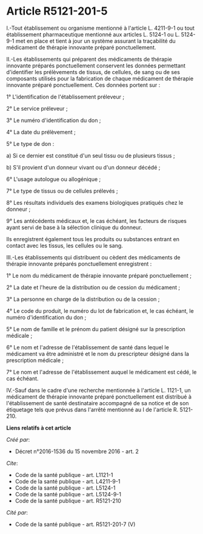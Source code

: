 # Article R5121-201-5

I.-Tout établissement ou organisme mentionné à l'article L. 4211-9-1 ou tout établissement pharmaceutique mentionné aux
articles L. 5124-1 ou L. 5124-9-1 met en place et tient à jour un système assurant la traçabilité du médicament de thérapie
innovante préparé ponctuellement. 

II.-Les établissements qui préparent des médicaments de thérapie innovante préparés ponctuellement conservent les données
permettant d'identifier les prélèvements de tissus, de cellules, de sang ou de ses composants utilisés pour la fabrication de
chaque médicament de thérapie innovante préparé ponctuellement. Ces données portent sur : 

1° L'identification de l'établissement préleveur ; 

2° Le service préleveur ; 

3° Le numéro d'identification du don ; 

4° La date du prélèvement ; 

5° Le type de don : 

a) Si ce dernier est constitué d'un seul tissu ou de plusieurs tissus ; 

b) S'il provient d'un donneur vivant ou d'un donneur décédé ; 

6° L'usage autologue ou allogénique ; 

7° Le type de tissus ou de cellules prélevés ; 

8° Les résultats individuels des examens biologiques pratiqués chez le donneur ; 

9° Les antécédents médicaux et, le cas échéant, les facteurs de risques ayant servi de base à la sélection clinique du
donneur. 

Ils enregistrent également tous les produits ou substances entrant en contact avec les tissus, les cellules ou le sang. 

III.-Les établissements qui distribuent ou cèdent des médicaments de thérapie innovante préparés ponctuellement
enregistrent : 

1° Le nom du médicament de thérapie innovante préparé ponctuellement ; 

2° La date et l'heure de la distribution ou de cession du médicament ; 

3° La personne en charge de la distribution ou de la cession ; 

4° Le code du produit, le numéro du lot de fabrication et, le cas échéant, le numéro d'identification du don ; 

5° Le nom de famille et le prénom du patient désigné sur la prescription médicale ; 

6° Le nom et l'adresse de l'établissement de santé dans lequel le médicament va être administré et le nom du prescripteur
désigné dans la prescription médicale ; 

7° Le nom et l'adresse de l'établissement auquel le médicament est cédé, le cas échéant. 

IV.-Sauf dans le cadre d'une recherche mentionnée à l'article L. 1121-1, un médicament de thérapie innovante préparé
ponctuellement est distribué à l'établissement de santé destinataire accompagné de sa notice et de son étiquetage tels que
prévus dans l'arrêté mentionné au I de l'article R. 5121-210.

**Liens relatifs à cet article**

_Créé par_:

  - Décret n°2016-1536 du 15 novembre 2016 - art. 2

_Cite_:

  - Code de la santé publique - art. L1121-1
  - Code de la santé publique - art. L4211-9-1
  - Code de la santé publique - art. L5124-1
  - Code de la santé publique - art. L5124-9-1
  - Code de la santé publique - art. R5121-210

_Cité par_:

  - Code de la santé publique - art. R5121-201-7 (V)
